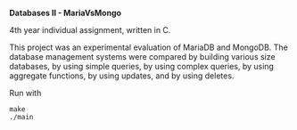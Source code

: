**Databases II - MariaVsMongo**

4th year individual assignment, written in C.

This project was an experimental evaluation of MariaDB and MongoDB. The database management systems were compared by building various size databases, by using simple queries, by using complex queries, by using aggregate functions, by using updates, and by using deletes.

Run with 

```
make
./main
```

